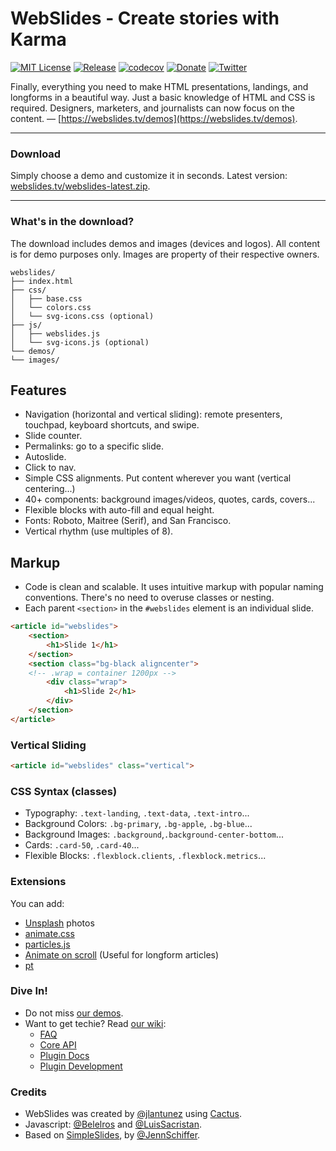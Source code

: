 # WebSlides - Create stories with Karma

[![MIT License](https://img.shields.io/badge/license-MIT-blue.svg)](http://opensource.org/licenses/MIT)
[![Release](https://img.shields.io/github/release/webslides/webslides.svg)](https://github.com/webslides/webslides/releases/latest)
[![codecov](https://codecov.io/gh/webslides/WebSlides/branch/master/graph/badge.svg)](https://codecov.io/gh/webslides/WebSlides)
[![Donate](https://img.shields.io/badge/Donate-PayPal-green.svg)](https://www.paypal.me/jlantunez/8)
[![Twitter](https://img.shields.io/twitter/url/https/github.com/webslides/webslides.svg?style=social)](https://twitter.com/webslides)

Finally, everything you need to make HTML presentations, landings, and longforms in a beautiful way. Just a basic knowledge of HTML and CSS is required. Designers, marketers, and journalists can now focus on the content. — [https://webslides.tv/demos](https://webslides.tv/demos).

* * *
### Download
Simply choose a demo and customize it in seconds. Latest version: [webslides.tv/webslides-latest.zip](https://webslides.tv/webslides-latest.zip).
* * *


### What's in the download?

The download includes demos and images (devices and logos). 
All content is for demo purposes only. Images are property of their respective owners.

```
webslides/
├── index.html
├── css/
│   ├── base.css
│   └── colors.css
│   └── svg-icons.css (optional)
├── js/
│   ├── webslides.js
│   └── svg-icons.js (optional)
└── demos/
└── images/
```

## Features

- Navigation (horizontal and vertical sliding): remote presenters, touchpad, keyboard shortcuts, and swipe.
- Slide counter.
- Permalinks: go to a specific slide.
- Autoslide.
- Click to nav.
- Simple CSS alignments. Put content wherever you want (vertical centering...)
- 40+ components: background images/videos, quotes, cards, covers...
- Flexible blocks with auto-fill and equal height.
- Fonts: Roboto, Maitree (Serif), and San Francisco.
- Vertical rhythm (use multiples of 8).

## Markup

- Code is clean and scalable. It uses intuitive markup with popular naming conventions. There's no need to overuse classes or nesting.
- Each parent `<section>` in the `#webslides` element is an individual slide.

```html
<article id="webslides">
    <section>
        <h1>Slide 1</h1>
    </section>
    <section class="bg-black aligncenter">
    <!-- .wrap = container 1200px -->
        <div class="wrap">
            <h1>Slide 2</h1>
        </div>
    </section>
</article>
```

### Vertical Sliding

```html
<article id="webslides" class="vertical">
```

### CSS Syntax (classes)

- Typography: `.text-landing`, `.text-data`, `.text-intro`...
- Background Colors: `.bg-primary`, `.bg-apple`, `.bg-blue`...
- Background Images: `.background`,`.background-center-bottom`...
- Cards: `.card-50`, `.card-40`...
- Flexible Blocks: `.flexblock.clients`, `.flexblock.metrics`...

### Extensions

You can add:

- [Unsplash](https://unsplash.com) photos
- [animate.css](https://daneden.github.io/animate.css)
- [particles.js](https://github.com/VincentGarreau/particles.js)
- [Animate on scroll](http://michalsnik.github.io/aos/) (Useful for longform articles)
- [pt](http://williamngan.github.io/pt/)

### Dive In!

- Do not miss [our demos](https://webslides.tv/). 
- Want to get techie? Read [our wiki](https://github.com/webslides/WebSlides/wiki):
  - [FAQ](https://github.com/webslides/WebSlides/wiki)
  - [Core API](https://github.com/webslides/WebSlides/wiki/Core-API)
  - [Plugin Docs](https://github.com/webslides/WebSlides/wiki/Plugin-docs)
  - [Plugin Development](https://github.com/webslides/WebSlides/wiki/Plugin-development)
 
### Credits

- WebSlides was created by [@jlantunez](https://twitter.com/jlantunez) using [Cactus](https://github.com/eudicots/Cactus).
- Javascript: [@Belelros](https://twitter.com/Belelros) and [@LuisSacristan](https://twitter.com/luissacristan).
- Based on [SimpleSlides](https://github.com/jennschiffer/SimpleSlides), by [@JennSchiffer](https://twitter.com/jennschiffer).
